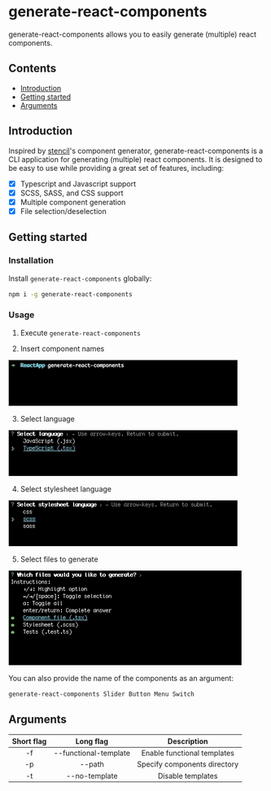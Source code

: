 # generate-react-components

 generate-react-components allows you to easily generate (multiple) react
 components.
 
## Contents
 
 * [Introduction](#introduction)
 * [Getting started](#getting-started)
 * [Arguments](#arguments)
 
## Introduction
 
 Inspired by [stencil](http://stenciljs.com/)'s component generator, generate-react-components is a CLI application
 for generating (multiple) react components. It is designed to be easy to use while providing a great set of features,
 including:

- [x] Typescript and Javascript support
- [x] SCSS, SASS, and CSS support
- [x] Multiple component generation
- [x] File selection/deselection
 
## Getting started

### Installation

Install `generate-react-components` globally:

```bash
npm i -g generate-react-components
```

### Usage

1. Execute `generate-react-components`

2. Insert component names

![Alt names](https://raw.githubusercontent.com/P1NHE4D/create-react-components/master/media/names.gif)

3. Select language

![Alt language](https://raw.githubusercontent.com/P1NHE4D/create-react-components/master/media/language.gif)

4. Select stylesheet language

![Alt stylesheet](https://raw.githubusercontent.com/P1NHE4D/create-react-components/master/media/stylesheet.gif)

5. Select files to generate

![Alt selection](https://raw.githubusercontent.com/P1NHE4D/create-react-components/master/media/selection.gif)

You can also provide the name of the components as an argument:
```bash
generate-react-components Slider Button Menu Switch
```

## Arguments

| Short flag | Long flag             | Description                  |
| :--------: | :--------------------:| :--------------------------: |
| -f         | --functional-template | Enable functional templates  |
| -p         | --path                | Specify components directory |
| -t         | --no-template         | Disable templates            |

